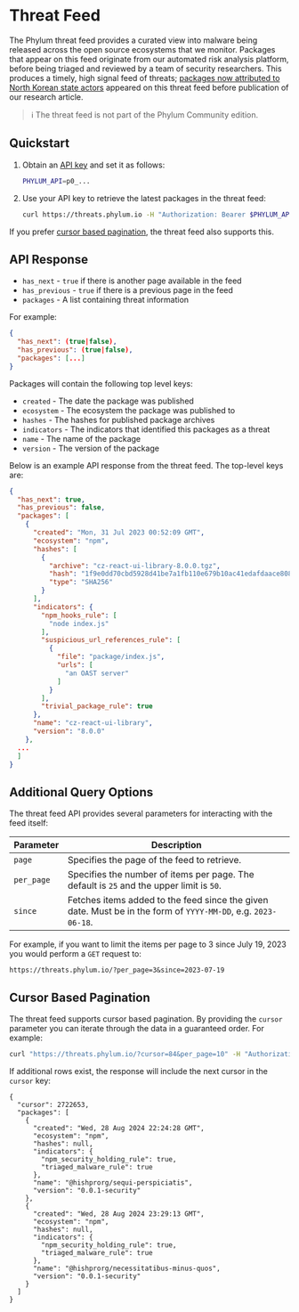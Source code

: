 # Threat Feed

The Phylum threat feed provides a curated view into malware being released across the open source ecosystems that we monitor. Packages that appear on this feed originate from our automated risk analysis platform, before being triaged and reviewed by a team of security researchers. This produces a timely, high signal feed of threats; [packages now attributed to North Korean state actors](https://blog.phylum.io/sophisticated-ongoing-attack-discovered-on-npm/) appeared on this threat feed before publication of our research article.

> ℹ️ The threat feed is not part of the Phylum Community edition.

## Quickstart

1. Obtain an [API key](../knowledge_base/api-keys.md) and set it as follows:

    ```bash
    PHYLUM_API=p0_...
    ```

2. Use your API key to retrieve the latest packages in the threat feed:

    ```bash
    curl https://threats.phylum.io -H "Authorization: Bearer $PHYLUM_API"
    ```

If you prefer [cursor based pagination](#cursor-based-pagination), the threat feed also supports this.

## API Response

- `has_next` - `true` if there is another page available in the feed
- `has_previous` - `true` if there is a previous page in the feed
- `packages` - A list containing threat information

For example:

```json
{
  "has_next": (true|false),
  "has_previous": (true|false),
  "packages": [...]
}
```

Packages will contain the following top level keys:

- `created` - The date the package was published
- `ecosystem` - The ecosystem the package was published to
- `hashes` - The hashes for published package archives
- `indicators` - The indicators that identified this packages as a threat
- `name` - The name of the package
- `version` - The version of the package

Below is an example API response from the threat feed. The top-level keys are:

```json
{
  "has_next": true,
  "has_previous": false,
  "packages": [
    {
      "created": "Mon, 31 Jul 2023 00:52:09 GMT",
      "ecosystem": "npm",
      "hashes": [
        {
          "archive": "cz-react-ui-library-8.0.0.tgz",
          "hash": "1f9e0dd70cbd5928d41be7a1fb110e679b10ac41edafdaace8084e5d1031ca2a",
          "type": "SHA256"
        }
      ],
      "indicators": {
        "npm_hooks_rule": [
          "node index.js"
        ],
        "suspicious_url_references_rule": [
          {
            "file": "package/index.js",
            "urls": [
              "an OAST server"
            ]
          }
        ],
        "trivial_package_rule": true
      },
      "name": "cz-react-ui-library",
      "version": "8.0.0"
    },
  ...
  ]
}
```

## Additional Query Options

The threat feed API provides several parameters for interacting with the feed itself:

| Parameter | Description |
| --- | --- |
| `page` | Specifies the page of the feed to retrieve. |
| `per_page` | Specifies the number of items per page. The default is `25` and the upper limit is `50`. |
| `since` | Fetches items added to the feed since the given date. Must be in the form of `YYYY-MM-DD`, e.g. `2023-06-18`. |

For example, if you want to limit the items per page to 3 since July 19, 2023 you would perform a `GET` request to:

```text
https://threats.phylum.io/?per_page=3&since=2023-07-19
```

## Cursor Based Pagination
The threat feed supports cursor based pagination. By providing the `cursor` parameter you can iterate through the data in a guaranteed order. For example:

```bash
curl "https://threats.phylum.io/?cursor=84&per_page=10" -H "Authorization: Bearer $PHYLUM_API"
```

If additional rows exist, the response will include the next cursor in the `cursor` key:

```
{
  "cursor": 2722653,
  "packages": [
    {
      "created": "Wed, 28 Aug 2024 22:24:28 GMT",
      "ecosystem": "npm",
      "hashes": null,
      "indicators": {
        "npm_security_holding_rule": true,
        "triaged_malware_rule": true
      },
      "name": "@hishprorg/sequi-perspiciatis",
      "version": "0.0.1-security"
    },
    {
      "created": "Wed, 28 Aug 2024 23:29:13 GMT",
      "ecosystem": "npm",
      "hashes": null,
      "indicators": {
        "npm_security_holding_rule": true,
        "triaged_malware_rule": true
      },
      "name": "@hishprorg/necessitatibus-minus-quos",
      "version": "0.0.1-security"
    }
  ]
}
```

